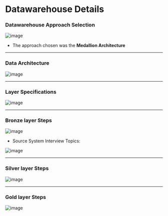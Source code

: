 # Datawarehouse Details

### Datawarehouse Approach Selection
![image](https://github.com/user-attachments/assets/38fa962a-bdfd-46bd-8ece-81897d82593c)  

- The approach chosen was the **Medallion Architecture**
---
### Data Architecture
![image](https://github.com/user-attachments/assets/f21c6ff1-51f3-4a67-ac5c-b083481e475e)  

---

### Layer Specifications
![image](https://github.com/user-attachments/assets/b77d738e-cb06-45fb-8cc1-608d169c75bc)  

---
### Bronze layer Steps
![image](https://github.com/user-attachments/assets/f0f5a534-33da-4963-b05a-15e020322df0)  

- Source System Interview Topics:

![image](https://github.com/user-attachments/assets/85877495-4a59-488c-8d3c-a9ffd0d92004)

---
### Silver layer Steps
![image](https://github.com/user-attachments/assets/85cdd64b-7ae3-4d20-9eb6-3b73ef816fc4)

---
### Gold layer Steps
![image](https://github.com/user-attachments/assets/90a53a72-5e32-4f20-91ef-d266eabeac3b)
